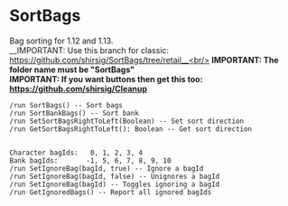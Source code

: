 # SortBags
Bag sorting for 1.12 and 1.13.<br/>
__IMPORTANT: Use this branch for classic: https://github.com/shirsig/SortBags/tree/retail__<br/>
__IMPORTANT: The folder name must be "SortBags"__<br/>
__IMPORTANT: If you want buttons then get this too: https://github.com/shirsig/Cleanup__

```
/run SortBags() -- Sort bags
/run SortBankBags() -- Sort bank
/run SetSortBagsRightToLeft(Boolean) -- Set sort direction
/run GetSortBagsRightToLeft(): Boolean -- Get sort direction


Character bagIds:   0, 1, 2, 3, 4
Bank bagIds:       -1, 5, 6, 7, 8, 9, 10
/run SetIgnoreBag(bagId, true) -- Ignore a bagId
/run SetIgnoreBag(bagId, false) -- Unignores a bagId
/run SetIgnoreBag(bagId) -- Toggles ignoring a bagId
/run GetIgnoredBags() -- Report all ignored bagIds

```
